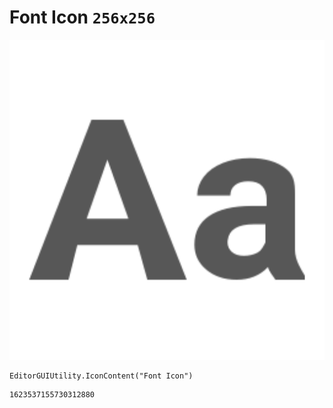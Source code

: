 # Font Icon `256x256`
<img src="/img/Font%20Icon.png" width=512 height=512>

``` CSharp
EditorGUIUtility.IconContent("Font Icon")
```
```
1623537155730312880
```
